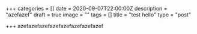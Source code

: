 +++
categories = []
date = 2020-09-07T22:00:00Z
description = "azefazef"
draft = true
image = ""
tags = []
title = "test hello"
type = "post"

+++
azefazefazefazefazefazefazefazef
